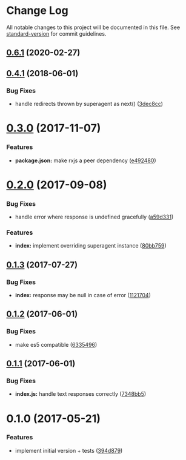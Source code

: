 # Change Log

All notable changes to this project will be documented in this file. See [standard-version](https://github.com/conventional-changelog/standard-version) for commit guidelines.

<a name="0.6.1"></a>
## [0.6.1](https://github.com/Kriegslustig/orq-superagent/compare/0.6.0...v0.6.1) (2020-02-27)



<a name="0.4.1"></a>
## [0.4.1](https://github.com/Kriegslustig/orq-superagent/compare/v0.4.0...v0.4.1) (2018-06-01)


### Bug Fixes

* handle redirects thrown by superagent as next() ([3dec8cc](https://github.com/Kriegslustig/orq-superagent/commit/3dec8cc))



<a name="0.3.0"></a>
# [0.3.0](https://github.com/Kriegslustig/orq-superagent/compare/v0.2.0...v0.3.0) (2017-11-07)


### Features

* **package.json:** make rxjs a peer dependency ([e492480](https://github.com/Kriegslustig/orq-superagent/commit/e492480))



<a name="0.2.0"></a>
# [0.2.0](https://github.com/Kriegslustig/orq-superagent/compare/v0.1.3...v0.2.0) (2017-09-08)


### Bug Fixes

* handle error where response is undefined gracefully ([a59d331](https://github.com/Kriegslustig/orq-superagent/commit/a59d331))


### Features

* **index:** implement overriding superagent instance ([80bb759](https://github.com/Kriegslustig/orq-superagent/commit/80bb759))



<a name="0.1.3"></a>
## [0.1.3](https://github.com/Kriegslustig/orq-superagent/compare/v0.1.2...v0.1.3) (2017-07-27)


### Bug Fixes

* **index:** response may be null in case of error ([1121704](https://github.com/Kriegslustig/orq-superagent/commit/1121704))



<a name="0.1.2"></a>
## [0.1.2](https://github.com/Kriegslustig/orq-superagent/compare/v0.1.1...v0.1.2) (2017-06-01)


### Bug Fixes

* make es5 compatible ([6335496](https://github.com/Kriegslustig/orq-superagent/commit/6335496))



<a name="0.1.1"></a>
## [0.1.1](https://github.com/Kriegslustig/orq-superagent/compare/v0.1.0...v0.1.1) (2017-06-01)


### Bug Fixes

* **index.js:** handle text responses correctly ([7348bb5](https://github.com/Kriegslustig/orq-superagent/commit/7348bb5))



<a name="0.1.0"></a>
# 0.1.0 (2017-05-21)


### Features

* implement initial version + tests ([394d879](https://github.com/Kriegslustig/orq-superagent/commit/394d879))
